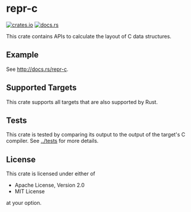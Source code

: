 # repr-c

[![crates.io](https://img.shields.io/crates/v/repr-c.svg)](http://crates.io/crates/repr-c)
[![docs.rs](https://docs.rs/repc-c/badge.svg)](http://docs.rs/repr-c)

This crate contains APIs to calculate the layout of C data structures.

## Example

See http://docs.rs/repr-c.

## Supported Targets

This crate supports all targets that are also supported by Rust.

## Tests

This crate is tested by comparing its output to the output of the target's C compiler.
See [../tests](../tests) for more details.

## License

This crate is licensed under either of

- Apache License, Version 2.0
- MIT License

at your option.
